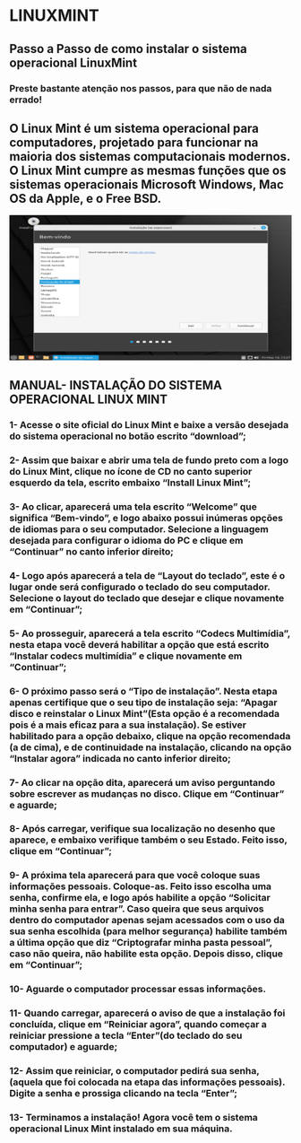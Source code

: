 # LINUXMINT
## Passo a Passo de como instalar o sistema operacional LinuxMint
### Preste bastante atenção nos passos, para que não de nada errado!
 
## O Linux Mint é um sistema operacional para computadores, projetado para funcionar na maioria dos sistemas computacionais modernos. O Linux Mint cumpre as mesmas funções que os sistemas operacionais Microsoft Windows, Mac OS da Apple, e o Free BSD.

![alt text](Imagens/Capturar1.PNG) 
 
## MANUAL- INSTALAÇÃO DO SISTEMA OPERACIONAL LINUX MINT
 
### 1- Acesse o site oficial do Linux Mint e baixe a versão desejada do sistema operacional no botão escrito “download”;
 
### 2- Assim que baixar e abrir uma tela de fundo preto com a logo do Linux Mint, clique no ícone de CD no canto superior esquerdo da tela, escrito embaixo “Install Linux Mint”;
 
### 3- Ao clicar, aparecerá uma tela escrito “Welcome” que significa “Bem-vindo”, e logo abaixo possui inúmeras opções de idiomas para o seu computador. Selecione a linguagem desejada para configurar o idioma do PC e clique em “Continuar” no canto inferior direito;
 
### 4- Logo após aparecerá a tela de “Layout do teclado”, este é o lugar onde será configurado o teclado do seu computador. Selecione o layout do teclado que desejar e clique novamente em “Continuar”;
 
### 5- Ao prosseguir, aparecerá a tela escrito “Codecs Multimídia”, nesta etapa você deverá habilitar a opção que está escrito “Instalar codecs multimídia” e clique novamente em “Continuar”;
 
### 6- O próximo passo será o “Tipo de instalação”. Nesta etapa apenas certifique que o seu tipo de instalação seja: “Apagar disco e reinstalar o Linux Mint”(Esta opção é a recomendada pois é a mais eficaz para a sua instalação). Se estiver habilitado para a opção debaixo, clique na opção recomendada (a de cima), e de continuidade na instalação, clicando na opção “Instalar agora” indicada no canto inferior direito;
 
### 7- Ao clicar na opção dita, aparecerá um aviso perguntando sobre escrever as mudanças no disco. Clique em “Continuar” e aguarde;
 
### 8- Após carregar, verifique sua localização no desenho que aparece, e embaixo verifique também o seu Estado. Feito isso, clique em “Continuar”;
 
### 9- A próxima tela aparecerá para que você coloque suas informações pessoais. Coloque-as. Feito isso escolha uma senha, confirme ela, e logo após habilite a opção “Solicitar minha senha para entrar”.  Caso queira que seus arquivos dentro do computador apenas sejam acessados com o uso da sua senha escolhida (para melhor segurança) habilite também a última opção que diz “Criptografar minha pasta pessoal”, caso não queira, não habilite esta opção. Depois disso, clique em “Continuar”;
 
### 10- Aguarde o computador processar essas informações.
 
### 11- Quando carregar, aparecerá o aviso de que a instalação foi concluída, clique em “Reiniciar agora”, quando começar a reiniciar pressione a tecla “Enter”(do teclado do seu computador) e aguarde;
 
### 12- Assim que reiniciar, o computador pedirá sua senha, (aquela que foi colocada na etapa das informações pessoais). Digite a senha e prossiga clicando na tecla “Enter”;
 
### 13- Terminamos a instalação! Agora você tem o sistema operacional Linux Mint instalado em sua máquina.